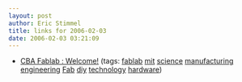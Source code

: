 ```yaml
---
layout: post
author: Eric Stimmel
title: links for 2006-02-03
date: 2006-02-03 03:21:09
--- 
```



* [CBA Fablab : Welcome!][]
    (tags: [fablab][] [mit][] [science][] [manufacturing][] [engineering][] [Fab][] [diy][] [technology][] [hardware][])

  [CBA Fablab : Welcome!]: http://cba.mit.edu/projects/fablab/
  [fablab]: http://del.icio.us/estimmel/fablab
  [mit]: http://del.icio.us/estimmel/mit
  [science]: http://del.icio.us/estimmel/science
  [manufacturing]: http://del.icio.us/estimmel/manufacturing
  [engineering]: http://del.icio.us/estimmel/engineering
  [Fab]: http://del.icio.us/estimmel/Fab
  [diy]: http://del.icio.us/estimmel/diy
  [technology]: http://del.icio.us/estimmel/technology
  [hardware]: http://del.icio.us/estimmel/hardware

